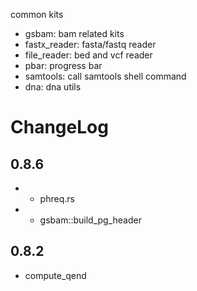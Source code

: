 common kits

* gsbam: bam related kits
* fastx_reader: fasta/fastq reader
* file_reader: bed and vcf reader
* pbar: progress bar
* samtools: call samtools shell command
* dna: dna utils


# ChangeLog


## 0.8.6

* + phreq.rs
* + gsbam::build_pg_header

## 0.8.2

* compute_qend